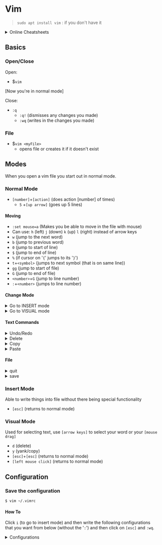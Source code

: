 # Vim

> `sudo apt install vim` :   if you don't have it

<details>
<summary>Online Cheatsheets</summary>


Websites:
- https://vim.rtorr.com/
- https://devhints.io/vim

Page:
- https://www.reddit.com/media?url=https%3A%2F%2Fexternal-preview.redd.it%2Fiigrixvxp5aYN9ox7Gr1dfI_rhLRotWlLsCafjJqjEQ.png%3Fauto%3Dwebp%26s%3D1594ddc17408cb9186a73c2a6d1a1bf1e00769dd
</details>


## Basics

### Open/Close

Open: 
- $`vim`

[Now you're in normal mode]

Close: 
- `:q`
    - `:q!` (dismisses any changes you made)
    - `:wq` (writes in the changes you made)

### File

- $`vim <myFile>`
    - opens file or creates it if it doesn't exist

## Modes

When you open a vim file you start out in normal mode.

### Normal Mode

- `[number]`+`[action]` (does action [number] of times)
    - `5` +`[up arrow]` (goes up 5 lines)

#### Moving

- `:set mouse=a` (Makes you be able to move in the file with mouse)
- Can use: `h` (left) `j` (down) `k` (up) `l` (right) instead of arrow keys
- `w` (jump to the next word)
- `b` (jump to previous word)
- `0` (jump to start of line)
- `$` (jump to end of line)
- `%` (if cursor on '`{`' jumps to its '`}`')
- `t`+`<symbol>` (jumps to next symbol (that is on same line))
- `gg` (jump to start of file)
- `G` (jump to end of file)
- `<number>`+`G` (jump to line number)
- `:`+`<number>` (jumps to line number)


#### Change Mode

<details>
<summary>Go to INSERT mode</summary>

Following will put you in Insert Mode:

- `i` (insert mode, insert before curser focus)
    - `[shift]`+`i` (insert at start of line)
- `a` (insert mode, insert after cursor focus)
    - `[shift]`+`a` (insert at end of line)
- `o` (insert mode, start typing on new line)
    - `[shift]`+`o` (start typing in new line above cursor focus)

Go back to Normal Mode:
- `[esc]` 

</details>

<details>
<summary>Go to VISUAL mode</summary>

Following will put you in Visual Mode:
- `v` (visual mode)
- if `:set mouse=a` then can select text

Go back to Normal Mode:
- `[esc]`+`[esc]`  
- `[left mouse click]`

</details>


#### Text Commands

<details>
<summary>Undo/Redo</summary>

- `u` (undo)
- `[ctr]`+`r` (redos)

</details>

<details>
<summary>Delete</summary>

Line:
- `d`+`d` (delete line)
- `D` (delete rest of line)
- `d`+`0` (delete from cursor point till start of line)

Word:
- `d`+`w` (delete following/rest of word)
- `d`+`i`+`w` (delete word currently on)

With Replace:
- `c`+`c` (deletes line and enters insert mode)
    - `C` (delete rest of line and enters insert mode)
    - `c`+`i`+`"` (if inside "here" then can change all inside quotation mark (can do same with `(`, `{`...))
- `r` (replace character currently selected with next character typed)

Special
- `d`+`i`+`"` (if inside "here" delete everything inside the quotation mark (can do same with `(`, `{`...))
-`d`+`%` (if on `{` deletes everything till closing `}`)
-`d`+`t`+`<symbol>` (delete from cursor till symbol (that is on same line))

</details>

<details>
<summary>Copy</summary>

- `y`+`y` (yank/copy line)

Special:    
- `y`+`i`+`"` (if inside "here" yank/copy everything inside the quotation mark (can do same with `(`, `{`...))


</details>

<details>
<summary>Paste</summary>

- `p` (paste (from visual mode yanked/copied text or from commands here))

</details>

#### File

<details>
<summary>quit</summary>

- `:q`
- `:q!` (dismisses any changes you made)
- `:wq` (writes in the changes you made)

</details>

<details>
<summary>save</summary>

- `:w` (writes changes into file)

</details>




### Insert Mode

Able to write things into file without there being special functionality

- `[esc]`  (returns to normal mode)

### Visual Mode

Used for selecting text, use `[arrow keys]` to select your word or your `[mouse drag]`

- `d` (delete)
- `y` (yank/copy)
- `[esc]`+`[esc]`  (returns to normal mode)
- `[left mouse click]` (returns to normal mode)

## Configuration

### Save the configuration

`$ vim ~/.vimrc`

#### How To

Click `i` (to go to insert mode) and then write the following configurations that you want from below (without the '`:`') and then click on `[esc]` and `:wq`.

<details>
<summary>Configurations</summary>


#### Line Numbers
- `:set number` (Show line numbers)
- `:set relativenumber` (Show relative distance from current position)

#### Moving
- `set mouse=a` (Makes you be able to move in the file text during normal mode)

#### Theme
- `:colorscheme <coloscheme>` (can change colorscheme, for example to 'slate', can click [tab] before writing the colorsheme to see options)


</details>







